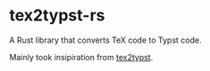 # tex2typst-rs
A Rust library that converts TeX code to Typst code.

Mainly took insipiration from [tex2typst](https://github.com/qwinsi/tex2typst).